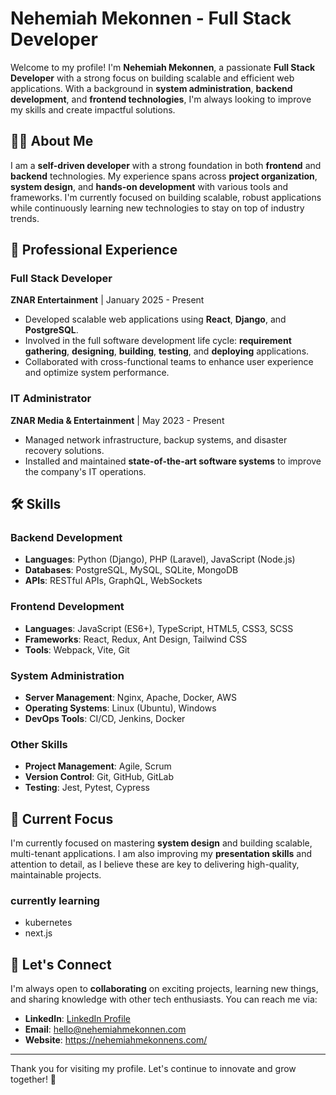 # Nehemiah Mekonnen - Full Stack Developer

Welcome to my profile! I'm **Nehemiah Mekonnen**, a passionate **Full Stack Developer** with a strong focus on building scalable and efficient web applications. With a background in **system administration**, **backend development**, and **frontend technologies**, I'm always looking to improve my skills and create impactful solutions.

## 🧑‍💻 About Me

I am a **self-driven developer** with a strong foundation in both **frontend** and **backend** technologies. My experience spans across **project organization**, **system design**, and **hands-on development** with various tools and frameworks. I'm currently focused on building scalable, robust applications while continuously learning new technologies to stay on top of industry trends.

## 💼 Professional Experience

### **Full Stack Developer**  
**ZNAR Entertainment** | January 2025 - Present  
- Developed scalable web applications using **React**, **Django**, and **PostgreSQL**.  
- Involved in the full software development life cycle: **requirement gathering**, **designing**, **building**, **testing**, and **deploying** applications.  
- Collaborated with cross-functional teams to enhance user experience and optimize system performance.

### **IT Administrator**  
**ZNAR Media & Entertainment** | May 2023 - Present  
- Managed network infrastructure, backup systems, and disaster recovery solutions.  
- Installed and maintained **state-of-the-art software systems** to improve the company's IT operations.

## 🛠️ Skills

### **Backend Development**  
- **Languages**: Python (Django), PHP (Laravel), JavaScript (Node.js)  
- **Databases**: PostgreSQL, MySQL, SQLite, MongoDB  
- **APIs**: RESTful APIs, GraphQL, WebSockets

### **Frontend Development**  
- **Languages**: JavaScript (ES6+), TypeScript, HTML5, CSS3, SCSS  
- **Frameworks**: React, Redux, Ant Design, Tailwind CSS  
- **Tools**: Webpack, Vite, Git

### **System Administration**  
- **Server Management**: Nginx, Apache, Docker, AWS  
- **Operating Systems**: Linux (Ubuntu), Windows  
- **DevOps Tools**: CI/CD, Jenkins, Docker

### **Other Skills**  
- **Project Management**: Agile, Scrum  
- **Version Control**: Git, GitHub, GitLab  
- **Testing**: Jest, Pytest, Cypress

## 🌱 Current Focus

I'm currently focused on mastering **system design** and building scalable, multi-tenant applications. I am also improving my **presentation skills** and attention to detail, as I believe these are key to delivering high-quality, maintainable projects.

### currently learning 
- kubernetes
- next.js

## 📣 Let's Connect

I'm always open to **collaborating** on exciting projects, learning new things, and sharing knowledge with other tech enthusiasts. You can reach me via:

- **LinkedIn**: [LinkedIn Profile](https://www.linkedin.com/in/nehemiahmekonne)  
- **Email**: [hello@nehemiahmekonnen.com](hello@nehemiahmekonnen.com)
- **Website**: https://nehemiahmekonnens.com/

---

Thank you for visiting my profile. Let's continue to innovate and grow together! 🚀
